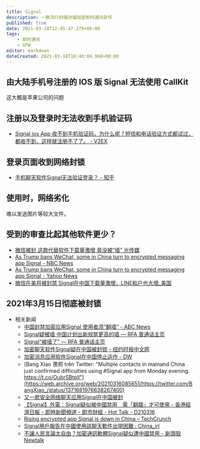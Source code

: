 ```yaml
---
title: Signal
description: 一款流行的端对端加密即时通讯软件
published: true
date: 2021-03-18T12:05:47.279+08:00
tags:
    - 即时通讯
    - GFW
editor: markdown
dateCreated: 2021-03-18T10:40:04.960+08:00
---
```


## 由大陆手机号注册的 IOS 版 Signal 无法使用 CallKit

这大概是苹果公司的问题

## 注册以及登录时无法收到手机验证码

+ [Signal ios App 收不到手机验证码，为什么呢？短信和电话验证方式都试过，都收不到，这样就注册不了了。 - V2EX](https://web.archive.org/web/20201007015113/https://www.v2ex.com/t/688953)

## 登录页面收到网络封锁

+ [手机聊天软件Signal无法验证登录？ - 知乎](https://web.archive.org/web/20201007015109/https://www.zhihu.com/question/48763242)

## 使用时，网络劣化

难以发送图片等较大文件。

## 受到的审查比起其他软件更少？

+ [微信被封 这款代替软件下载量激增 竟没被“墙” 光传媒](https://web.archive.org/web/20201007015442/https://www.ipkmedia.com/微信被封-这款代替软件下载量激增-竟没被墙/)
+ [As Trump bans WeChat, some in China turn to encrypted messaging app Signal - NBC News](https://web.archive.org/web/20201007015700if_/https://www.nbcnews.com/tech/security/trump-bans-wechat-some-china-turn-encrypted-messaging-app-signal-n1236184)
+ [As Trump bans WeChat, some in China turn to encrypted messaging app Signal - Yahoo News](https://web.archive.org/web/20201007015708/https://news.yahoo.com/trump-bans-wechat-china-turn-191700145.html?guccounter=1&guce_referrer=aHR0cHM6Ly9ndWNlLnlhaG9vLmNvbS8&guce_referrer_sig=AQAAAHohZ1v0ev45IGwmGrJ-YlKsMBqX6fX7BPsxwUJnssJefPzCAuYHNb3Cq1SVaOQ1An7nhlJIwA3SLh_Lbt08kTHZYmNJZWJByJ5Ih_RSFWjIMYmqmJytb4SgDiIq2Mlqwh-va3-f7dqE_-bRGEta98D-MVQwJmPXNU1ed4HKIQCb)
+ [微信在美将被封禁 Signal在中国下载量激增，LINE和户也大增_美国](https://web.archive.org/web/20201006152836/https://www.sohu.com/a/412260365_120595979)

## 2021年3月15日彻底被封锁

+ 相关新闻
    + [中国封禁加密应用Signal 使用者须“翻墙” - ABC News](https://archive.is/KVX5K "https://www.abc.net.au/chinese/2021-03-17/encrypted-messaging-app-signal-no-longer-working-in-china/13255676")
    + [Signal疑被墙 中国计划出新规筑更高的墙 — RFA 普通话主页](https://web.archive.org/web/20210318084151/https://www.rfa.org/mandarin/yataibaodao/meiti/bx-03172021103634.html)
    + [Signal“被墙了” — RFA 普通话主页](https://web.archive.org/web/20210318084148/https://www.rfa.org/mandarin/Xinwen/wul0316c-03162021052806.html)
    + [加密聊天软件Signal疑在中国被封锁 - 纽约时报中文网](https://web.archive.org/web/20210318084205/https://cn.nytimes.com/technology/20210317/china-signal/)
    + [加密消息应用软件Signal在中国停止运作 - DW](https://web.archive.org/web/20210316152543/https://www.dw.com/zh/加密消息应用软件signal在中国停止运作/a-56888046)
    + [Bang Xiao 萧邦 trên Twitter: "Multiple contacts in mainand China just confirmed difficulties using #Signal app from Monday evening. https://t.co/OubrSBtpll"](https://web.archive.org/web/20210316085651/https://twitter.com/BangXiao_/status/1371681976638267400)
    + [又一款安全网络聊天应用Signal在中国被封](https://web.archive.org/web/20210316121038/https://www.rfi.fr/cn/中国/20210316-又一款安全网络聊天应用signal在中国被封)
    + [【Signal】外電：Signal疑似被中國禁用　需「翻牆」才可使用 - 香港經濟日報 - 即時新聞頻道 - 即市財經 - Hot Talk - D210316](https://web.archive.org/web/20210318084139/https://inews.hket.com/article/2902488/【Signal】外電：Signal疑似被中國禁用　需「翻牆」才可使用?mtc=20023)
    + [Rising encrypted app Signal is down in China – TechCrunch](https://web.archive.org/web/20210316144125/https://techcrunch.com/2021/03/15/signal-is-down-in-china/)
    + [Signal用戶報告在中國使用該聊天軟件出現困難 : China_irl](https://web.archive.org/web/20210318084119/https://old.reddit.com/r/China_irl/comments/m625ii/signal用戶報告在中國使用該聊天軟件出現困難/)
    + [不讓人民言論太自由？加密通訊軟體Signal疑似遭中國禁用 - 新頭殼 Newtalk](https://web.archive.org/web/20210316092346/https://newtalk.tw/news/view/2021-03-16/549774)

<!--
[尋找高度安全的通訊方式？放棄Telegram投奔Signal！ - Dylan Hill - Medium](https://web.archive.org/web/20200307040653/https://medium.com/@hahaquadrad/尋找高度安全的通訊方式-放棄telegram投奔signal-f5ee473bb179)
[Signal 中国大陆使用报告 - TSBBLOG](https://web.archive.org/web/20200922155052/https://tsb2blog.com/signal)
[Signal 实在是不得不推荐的一款聊天软件 - 知乎](https://archive.is/BK02M "https://zhuanlan.zhihu.com/p/85935088")
-->

